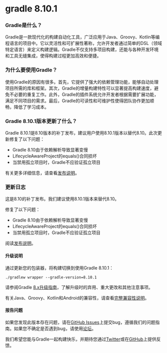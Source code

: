 # gradle 8.10.1
### Gradle是什么？

Gradle是一款现代化的构建自动化工具，广泛应用于Java、Groovy、Kotlin等编程语言的项目中。它以灵活性和可扩展性著称，允许开发者通过简单的DSL（领域特定语言）来定义构建逻辑。Gradle不仅支持多项目构建，还能与各种开发环境和工具无缝集成，使得构建过程更加高效和便捷。

### 为什么要使用Gradle？

使用Gradle的原因有很多。首先，它提供了强大的依赖管理功能，能够自动处理项目所需的库和框架。其次，Gradle的增量构建特性可以显著提高构建速度，避免不必要的重复工作。此外，Gradle的插件系统允许开发者根据需要扩展功能，满足不同项目的需求。最后，Gradle的可读性和可维护性使得团队协作更加顺畅，降低了学习成本。

### Gradle 8.10.1版本更新了什么？

Gradle 8.10.1是8.10版本的补丁发布，建议用户使用8.10.1版本以替代8.10。此次更新修复了以下问题：

- Gradle 8.10由于依赖解析导致显著变慢
- LifecycleAwareProject的equals()合同损坏
- 当禁用孤立项目时，Gradle不应验证孤立项目

有关更多详细信息，请查看[发布说明](https://docs.gradle.org/8.10.1/release-notes.html)。

### 更新日志

这是8.10的补丁发布。我们建议使用8.10.1版本来替代8.10。

修复了以下问题：

- Gradle 8.10由于依赖解析导致显著变慢
- LifecycleAwareProject的equals()合同损坏
- 当禁用孤立项目时，Gradle不应验证孤立项目

阅读[发布说明](https://docs.gradle.org/8.10.1/release-notes.html)。

#### 升级说明

通过更新您的包装器，将构建切换到使用Gradle 8.10.1：

```
./gradlew wrapper --gradle-version=8.10.1
```

请参阅Gradle [8.x升级指南](https://docs.gradle.org/8.10.1/userguide/upgrading_version_8.html)，了解升级时的弃用、重大更改和其他注意事项。

有关Java、Groovy、Kotlin和Android的兼容性，请查看[完整兼容性说明](https://docs.gradle.org/8.10.1/userguide/compatibility.html)。

#### 报告问题

如果您发现此版本存在问题，请在[GitHub Issues](https://github.com/gradle/gradle/issues)上提交bug，遵循我们的问题指南。如果您不确定是否遇到bug，请使用[论坛](https://discuss.gradle.org/c/help-discuss)。

我们希望您能与Gradle一起构建快乐，并期待您通过[Twitter](https://twitter.com/gradle)或在[GitHub](https://github.com/gradle)上提供反馈。
